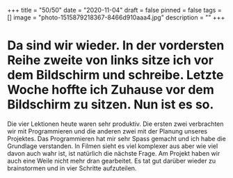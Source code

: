 +++
title = "50/50"
date = "2020-11-04"
draft = false
pinned = false
tags = []
image = "photo-1515879218367-8466d910aaa4.jpg"
description = ""
+++
# Da sind wir wieder. In der vordersten Reihe zweite von links sitze ich vor dem Bildschirm und schreibe. Letzte Woche hoffte ich Zuhause vor dem Bildschirm zu sitzen. Nun ist es so. 

Die vier Lektionen heute waren sehr produktiv. Die ersten zwei verbrachten wir mit Programmieren und die anderen zwei mit der Planung unseres Projektes. Das Programmieren hat mir sehr Spass gemacht und ich habe die Grundlage verstanden. In Filmen sieht es viel komplexer aus aber wie viel davon auch wahr ist, ist natürlich die nächste Frage. Am Projekt haben wir auch eine Weile nicht mehr dran gearbeitet. Es tat gut darüber wieder zu brainstormen und in vier Schritte aufzuteilen.